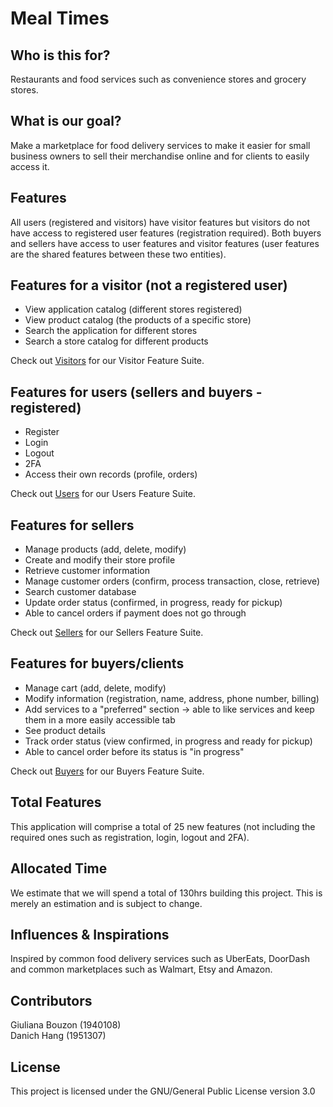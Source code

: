 # Meal Times

## Who is this for?

Restaurants and food services such as convenience stores and grocery stores.

## What is our goal?

Make a marketplace for food delivery services to make it easier for small business owners to sell their merchandise online and for clients to easily access it.

## Features

All users (registered and visitors) have visitor features but visitors do not have access to registered user features (registration required).
Both buyers and sellers have access to user features and visitor features (user features are the shared features between these two entities).

## Features for a visitor (not a registered user)

- View application catalog (different stores registered)
- View product catalog (the products of a specific store)
- Search the application for different stores
- Search a store catalog for different products

Check out [Visitors](https://github.com/gbouzon/ecom-project/tree/main/acceptance/visitors) for our Visitor Feature Suite.

## Features for users (sellers and buyers - registered)

- Register
- Login
- Logout
- 2FA
- Access their own records (profile, orders)

Check out [Users](https://github.com/gbouzon/ecom-project/tree/main/acceptance/users) for our Users Feature Suite.

## Features for sellers

- Manage products (add, delete, modify)
- Create and modify their store profile
- Retrieve customer information
- Manage customer orders (confirm, process transaction, close, retrieve)
- Search customer database
- Update order status (confirmed, in progress, ready for pickup)
- Able to cancel orders if payment does not go through

Check out [Sellers](https://github.com/gbouzon/ecom-project/tree/main/acceptance/sellers) for our Sellers Feature Suite.

## Features for buyers/clients

- Manage cart (add, delete, modify)
- Modify information (registration, name, address, phone number, billing)
- Add services to a "preferred" section -> able to like services and keep them in a more easily accessible tab
- See product details
- Track order status (view confirmed, in progress and ready for pickup)
- Able to cancel order before its status is "in progress"

Check out [Buyers](https://github.com/gbouzon/ecom-project/tree/main/acceptance/buyers) for our Buyers Feature Suite.

## Total Features

This application will comprise a total of 25 new features (not including the required ones such as registration, login, logout and 2FA).

## Allocated Time

We estimate that we will spend a total of 130hrs building this project. This is merely an estimation and is subject to change.

## Influences & Inspirations

Inspired by common food delivery services such as UberEats, DoorDash and common marketplaces such as Walmart, Etsy and Amazon.

## Contributors

Giuliana Bouzon (1940108) <br>
Danich Hang (1951307)

## License

This project is licensed under the GNU/General Public License version 3.0 
